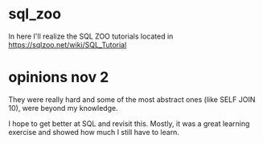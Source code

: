 # sql_zoo
In here I'll realize the SQL ZOO tutorials located in <https://sqlzoo.net/wiki/SQL_Tutorial>

# opinions nov 2
They were really hard and some of the most abstract ones (like SELF JOIN 10), were beyond my knowledge.

I hope to get better at SQL and revisit this. Mostly, it was a great learning exercise and showed how much I still have to learn.

